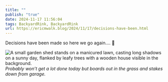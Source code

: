 ```yaml
---
title: ""
publish: "true"
date: 2024-11-17 11:56:04
tags: BackyardRink, BackyardRink
url: https://ericmwalk.blog/2024/11/17/decisions-have-been.html
---
```


Decisions have been made so here we go again…. 🏒

![A small garden shed stands on a manicured lawn, casting long shadows on a sunny day, flanked by leafy trees with a wooden house visible in the background.](https://walk.micro.blog/uploads/2024/img-0837.jpeg)
*Probably won’t get a lot done today but boards out in the grass and stakes down from garage.*